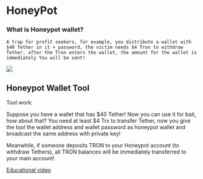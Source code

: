 # HoneyPot

### What is Honeypot wallet?

`
A trap for profit seekers, for example, you distribute a wallet with $40 Tether in it + password, the victim needs $4 Tron to withdraw Tether, after the Tron enters the wallet, the amount for the wallet is immediately You will be sent!
`

<img src="https://github.com/user-attachments/assets/4b942809-3423-45d6-aef8-4b314ffce1c0"> 

## Honeypot Wallet Tool

Tool work: 

Suppose you have a wallet that has $40 Tether! Now you can use it for bait, how about that? You need at least $4 Trx to transfer Tether, now you give the tool the wallet address and wallet password as honeypot wallet and broadcast the same address with private key! 

Meanwhile, if someone deposits TRON to your Honeypot account (to withdraw Tethers), all TRON balances will be immediately transferred to your main account!


<a href="https://t.me/EsfeLurM/213"> Educational video 
